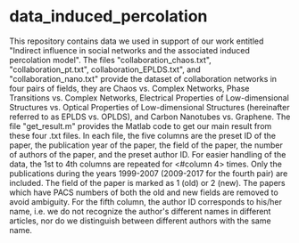 # data_induced_percolation
This repository contains data we used in support of our work entitled "Indirect influence in social networks and the associated induced percolation model".
The files "collaboration_chaos.txt", "collaboration_pt.txt", collaboration_EPLDS.txt", and "collaboration_nano.txt" provide the dataset of collaboration networks in four pairs of fields, they are Chaos vs. Complex Networks, Phase Transitions vs. Complex Networks, Electrical Properties of Low-dimensional Structures vs. Optical Properties of Low-dimensional Structures (hereinafter referred to as EPLDS vs. OPLDS), and Carbon Nanotubes vs. Graphene. The file "get_result.m" provides the Matlab code to get our main result from these four .txt files.
In each file, the five columns are the preset ID of the paper, the publication year of the paper, the field of the paper, the number of authors of the paper, and the preset author ID. For easier handling of the data, the 1st to 4th columns are repeated for <#column 4> times. Only the publications during the years 1999-2007 (2009-2017 for the fourth pair) are included. The field of the paper is marked as 1 (old) or 2 (new). The papers which have PACS numbers of both the old and new fields are removed to avoid ambiguity. For the fifth column, the author ID corresponds to his/her name, i.e. we do not recognize the author's different names in different articles, nor do we distinguish between different authors with the same name.
